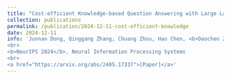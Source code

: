 ```yaml
---
title: "Cost-efficient Knowledge-based Question Answering with Large Language Models"
collection: publications
permalink: /publication/2024-12-11-cost-efficient-knowledge
date: 2024-12-11
info: 'Junnan Dong, Qinggang Zhang, Chuang Zhou, Hao Chen, <b>Daochen Zha</b>, Xiao Huang
<br>
<b>NeurIPS 2024</b>, Neural Information Processing Systems
<br>
<a href="https://arxiv.org/abs/2405.17337">[Paper]</a>'
---
```

